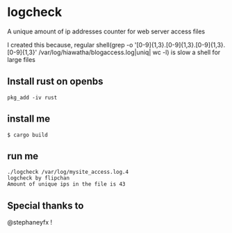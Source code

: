 # logcheck
A unique amount of ip addresses counter for web server access files

I created this because, regular shell(grep -o '[0-9]\{1,3\}\.[0-9]\{1,3\}\.[0-9]\{1,3\}\.[0-9]\{1,3\}' /var/log/hiawatha/blogaccess.log|uniq| wc -l) is slow a shell for large files

## Install rust on openbs
```
pkg_add -iv rust
```


## install me
```shell
$ cargo build
```

## run me 
```shell
./logcheck /var/log/mysite_access.log.4
logcheck by flipchan
Amount of unique ips in the file is 43

```


## Special thanks to 
@stephaneyfx !
